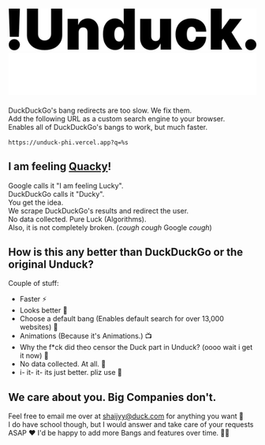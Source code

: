 ![Unduck Logo](/public/unduck.png#gh-light-mode-only)
![Unduck Logo](/public/unduck-white.png#gh-dark-mode-only)
---
DuckDuckGo's bang redirects are too slow. We fix them.  
Add the following URL as a custom search engine to your browser.  
Enables all of DuckDuckGo's bangs to work, but much faster.  
```
https://unduck-phi.vercel.app?q=%s
```

## I am feeling [Quacky](https://quacky-gamma.vercel.app/)!

Google calls it "I am feeling Lucky".  
DuckDuckGo calls it "Ducky".  
You get the idea.  
We scrape DuckDuckGo's results and redirect the user.  
No data collected. Pure Luck (Algorithms).  
Also, it is not completely broken. (*cough* *cough* Google *cough*)

## How is this any better than DuckDuckGo or the original Unduck?

Couple of stuff:
 - Faster ⚡
 - Looks better 💄
 - Choose a default bang (Enables default search for over 13,000 websites) 🙌
 - Animations (Because it's Animations.) 📺
 - Why the f*ck did theo censor the Duck part in Unduck? (oooo wait i get it now) 🤬
 - No data collected. At all. 📅
 - i- it- it- its just better. pliz use 🥲

## We care about you. Big Companies don't.

Feel free to email me over at [shaijyy@duck.com](mailto:shaijyy@duck.com) for anything you want 🙂  
I do have school though, but I would answer and take care of your requests ASAP ❤️
I'd be happy to add more Bangs and features over time. 🧑‍💻
